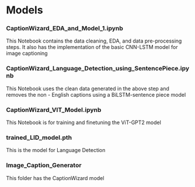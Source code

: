 # Models

### CaptionWizard_EDA_and_Model_1.ipynb
This Notebook contains the data cleaning, EDA, and data pre-processing steps. It also has the implementation of the basic CNN-LSTM model for image captioning

### CaptionWizard_Language_Detection_using_SentencePiece.ipynb
This Notebook uses the clean data generated in the above step and removes the non - English captions using a BiLSTM-sentence piece model

### CaptionWizard_VIT_Model.ipynb
This Notebook is for training and finetuning the ViT-GPT2 model

### trained_LID_model.pth
This is the model for Language Detection

### Image_Caption_Generator
This folder has the CaptionWizard model
